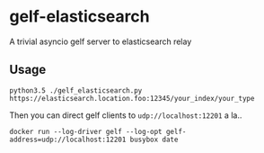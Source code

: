 gelf-elasticsearch
========

A trivial asyncio gelf server to elasticsearch relay


Usage
--------
```
python3.5 ./gelf_elasticsearch.py https://elasticsearch.location.foo:12345/your_index/your_type
```

Then you can direct gelf clients to `udp://localhost:12201` a la..
```
docker run --log-driver gelf --log-opt gelf-address=udp://localhost:12201 busybox date
```
